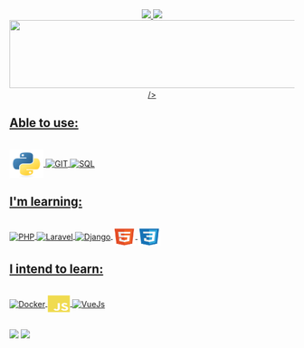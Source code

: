 <div align="center">
  <a href="https://github.com/davimmilhome">
  <img height="180em" src="https://github-readme-stats.vercel.app/api?username=davimmilhome&show_icons=true&theme=tokyonight&include_all_commits=true&count_private=true",target="_blank"/>
  <img height="180em" src="https://github-readme-stats.vercel.app/api/top-langs/?username=davimmilhome&layout=compact&langs_count=8&theme=tokyonight",target="_blank"/>
  <img height="120em", width="6000em" src="https://github-readme-stats.vercel.app/api/pin/?username=davimmilhome&repo=LEITOR_.RET_RETORNO_BRADESCO_CNAB400&layout=compact&langs_count=8&theme=tokyonight" <a target="_blank", href="https://github.com/davimmilhome/LEITOR_.RET_RETORNO_BRADESCO_CNAB400" /a>/>
</div>

## Able to use:
<div style="display: inline_block"><br>
  <img align="center" alt="Python" height="50" width="60" src="https://raw.githubusercontent.com/devicons/devicon/master/icons/python/python-original.svg">
  <img align="center" alt="GIT" height="50" width="60" src="https://cdn.jsdelivr.net/gh/devicons/devicon/icons/git/git-plain-wordmark.svg">
   <img align="center" alt="SQL" height="50" width="60" src="https://cdn.jsdelivr.net/gh/devicons/devicon/icons/mysql/mysql-original-wordmark.svg">
  </div>
 
  ## I'm learning:
<div style="display: inline_block"><br>
  <img align="center" alt="PHP" height="50" width="60" src="https://cdn.jsdelivr.net/gh/devicons/devicon/icons/php/php-plain.svg">
  <img align="center" alt="Laravel" height="50" width="60" src="https://cdn.jsdelivr.net/gh/devicons/devicon/icons/laravel/laravel-plain-wordmark.svg">
  <img align="center" alt="Django" height="50" width="60" src="https://cdn.jsdelivr.net/gh/devicons/devicon/icons/django/django-plain-wordmark.svg">
    <img align="center" alt="HTML" height="30" width="40" src="https://raw.githubusercontent.com/devicons/devicon/master/icons/html5/html5-original.svg">
  <img align="center" alt="CSS" height="30" width="40" src="https://raw.githubusercontent.com/devicons/devicon/master/icons/css3/css3-original.svg">
  
  </div>
  
  ## I intend to learn:
<div style="display: inline_block"><br>
  <img align="center" alt="Docker" height="50" width="60" src="https://cdn.jsdelivr.net/gh/devicons/devicon/icons/docker/docker-plain-wordmark.svg">
  <img align="center" alt="Js" height="30" width="40" src="https://raw.githubusercontent.com/devicons/devicon/master/icons/javascript/javascript-plain.svg">
    <img align="center" alt="VueJs" height="30" width="40" src="https://cdn.jsdelivr.net/gh/devicons/devicon/icons/vuejs/vuejs-original.sv">

  
  </div>
  
  ##
  
  <div> 
  <a href = "mailto:davimmilhome@gmail.com"><img src="https://img.shields.io/badge/-Gmail-%23333?style=for-the-badge&logo=gmail&logoColor=white" target="_blank"></a>
  <a href="https://www.linkedin.com/in/davi-milhome-151254143/" target="_blank"><img src="https://img.shields.io/badge/-LinkedIn-%230077B5?style=for-the-badge&logo=linkedin&logoColor=white" target="_blank"></a> 
 
</div>



<!---
davimmilhome/davimmilhome is a ✨ special ✨ repository because its `README.md` (this file) appears on your GitHub profile.
You can click the Preview link to take a look at your changes.
--->
